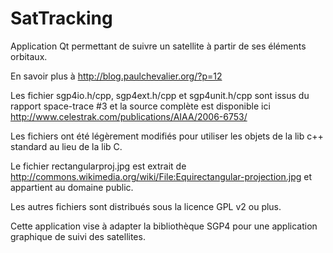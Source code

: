 # SatTracking

Application Qt permettant de suivre un satellite à partir de ses éléments orbitaux.

En savoir plus à http://blog.paulchevalier.org/?p=12

Les fichier sgp4io.h/cpp, sgp4ext.h/cpp et sgp4unit.h/cpp sont issus du rapport space-trace #3 et la source complète est disponible ici http://www.celestrak.com/publications/AIAA/2006-6753/

Les fichiers ont été légèrement modifiés pour utiliser les objets de la lib c++ standard au lieu de la lib C.

Le fichier rectangularproj.jpg est extrait de http://commons.wikimedia.org/wiki/File:Equirectangular-projection.jpg et appartient au domaine public.

Les autres fichiers sont distribués sous la licence GPL v2 ou plus.

Cette application vise à adapter la bibliothèque SGP4 pour une application graphique de suivi des satellites. 



